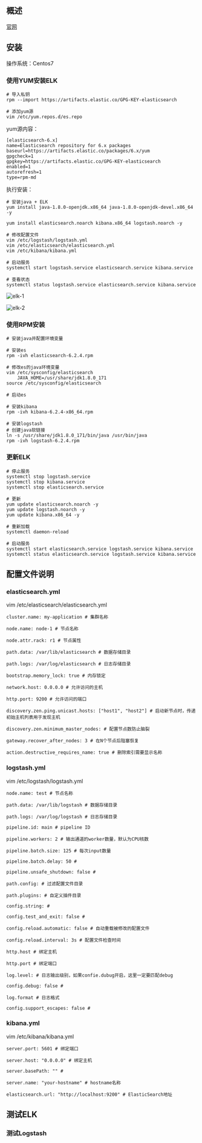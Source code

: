 ## 概述
[官网](https://www.elastic.co/guide/en/elasticsearch/reference/current/rpm.html)

## 安装
操作系统：Centos7
### 使用YUM安装ELK

```
# 导入私钥
rpm --import https://artifacts.elastic.co/GPG-KEY-elasticsearch

# 添加yum源
vim /etc/yum.repos.d/es.repo
```

yum源内容：

```
[elasticsearch-6.x]
name=Elasticsearch repository for 6.x packages
baseurl=https://artifacts.elastic.co/packages/6.x/yum
gpgcheck=1
gpgkey=https://artifacts.elastic.co/GPG-KEY-elasticsearch
enabled=1
autorefresh=1
type=rpm-md
```

执行安装：

```
# 安装java + ELK
yum install java-1.8.0-openjdk.x86_64 java-1.8.0-openjdk-devel.x86_64 -y

yum install elasticsearch.noarch kibana.x86_64 logstash.noarch -y

# 修改配置文件
vim /etc/logstash/logstash.yml
vim /etc/elasticsearch/elasticsearch.yml
vim /etc/kibana/kibana.yml

# 启动服务
systemctl start logstash.service elasticsearch.service kibana.service

# 查看状态
systemctl status logstash.service elasticsearch.service kibana.service
```

![elk-1](https://github.com/bloodzer0/Enterprise_Security_Build--Open_Source/blob/master/Infrastructure%20Security/Log%20Analysis/img/elk-1.png)

![elk-2](https://github.com/bloodzer0/Enterprise_Security_Build--Open_Source/blob/master/Infrastructure%20Security/Log%20Analysis/img/elk-2.png)

### 使用RPM安装
```
# 安装java并配置环境变量

# 安装es
rpm -ivh elasticsearch-6.2.4.rpm

# 修改es的java环境变量
vim /etc/sysconfig/elasticsearch
    JAVA_HOME=/usr/share/jdk1.8.0_171
source /etc/sysconfig/elasticsearch

# 启动es

# 安装kibana
rpm -ivh kibana-6.2.4-x86_64.rpm

# 安装logstash
# 创建java软链接
ln -s /usr/share/jdk1.8.0_171/bin/java /usr/bin/java
rpm -ivh logstash-6.2.4.rpm
```

### 更新ELK
```
# 停止服务
systemctl stop logstash.service
systemctl stop kibana.service
systemctl stop elasticsearch.service

# 更新
yum update elasticsearch.noarch -y
yum update logstash.noarch -y
yum update kibana.x86_64 -y

# 重新加载
systemctl daemon-reload

# 启动服务
systemctl start elasticsearch.service logstash.service kibana.service
systemctl status elasticsearch.service logstash.service kibana.service
```

## 配置文件说明
### elasticsearch.yml
vim /etc/elasticsearch/elasticsearch.yml
 
```
cluster.name: my-application # 集群名称

node.name: node-1 # 节点名称

node.attr.rack: r1 # 节点属性

path.data: /var/lib/elasticsearch # 数据存储目录

path.logs: /var/log/elasticsearch # 日志存储目录

bootstrap.memory_lock: true # 内存锁定

network.host: 0.0.0.0 # 允许访问的主机

http.port: 9200 # 允许访问的端口

discovery.zen.ping.unicast.hosts: ["host1", "host2"] # 启动新节点时，传递初始主机列表用于发现主机

discovery.zen.minimum_master_nodes: # 配置节点数防止脑裂

gateway.recover_after_nodes: 3 # 在N个节点后阻塞恢复

action.destructive_requires_name: true # 删除索引需要显示名称
```

### logstash.yml
vim /etc/logstash/logstash.yml

```
node.name: test # 节点名称

path.data: /var/lib/logstash # 数据存储目录

path.logs: /var/log/logstash # 日志存储目录

pipeline.id: main # pipeline ID

pipeline.workers: 2 # 输出通道的worker数量，默认为CPU核数

pipeline.batch.size: 125 # 每次input数量

pipeline.batch.delay: 50 # 

pipeline.unsafe_shutdown: false # 

path.config: # 过滤配置文件目录

path.plugins: # 自定义插件目录

config.string: # 

config.test_and_exit: false # 

config.reload.automatic: false # 自动重载被修改的配置文件

config.reload.interval: 3s # 配置文件检查时间

http.host # 绑定主机

http.port # 绑定端口

log.level: # 日志输出级别，如果confie.dubug开启，这里一定要匹配debug

config.debug: false # 

log.format # 日志格式

config.support_escapes: false # 
```

### kibana.yml
vim /etc/kibana/kibana.yml

```
server.port: 5601 # 绑定端口

server.host: "0.0.0.0" # 绑定主机

server.basePath: "" # 

server.name: "your-hostname" # hostname名称

elasticsearch.url: "http://localhost:9200" # ElasticSearch地址
```

## 测试ELK
### 测试Logstash
```

```
